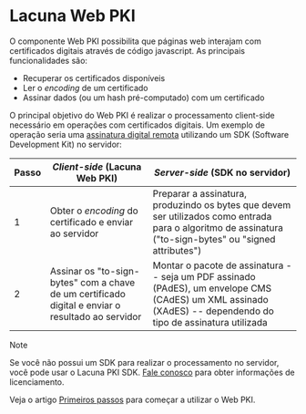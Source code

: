 ﻿# Lacuna Web PKI

O componente Web PKI possibilita que páginas web interajam com certificados digitais através de código javascript. As principais funcionalidades são:

* Recuperar os certificados disponíveis
* Ler o *encoding* de um certificado
* Assinar dados (ou um hash pré-computado) com um certificado

O principal objetivo do Web PKI é realizar o processamento client-side necessário em operações com certificados digitais. Um exemplo de operação seria uma [assinatura digital remota](../pki-guide/web-remote.md) utilizando um SDK (Software Development Kit) no servidor:

Passo | *Client-side* (Lacuna Web PKI) | *Server-side* (SDK no servidor)
----- | ---------------------------- | -----------------------------
1 | Obter o *encoding* do certificado e enviar ao servidor | Preparar a assinatura, produzindo os bytes que devem ser utilizados como entrada para o algoritmo de assinatura ("to-sign-bytes" ou "signed attributes")
2 | Assinar os "to-sign-bytes" com a chave de um certificado digital e enviar o resultado ao servidor | Montar o pacote de assinatura -- seja um PDF assinado (PAdES), um envelope CMS (CAdES) um XML assinado (XAdES) -- dependendo do tipo de assinatura utilizada

> [!NOTE]
> Se você não possui um SDK para realizar o processamento no servidor, você pode usar o Lacuna PKI SDK. [Fale conosco](https://www.lacunasoftware.com/pt/home/purchase) para obter informações de licenciamento.

Veja o artigo [Primeiros passos](get-started.md) para começar a utilizar o Web PKI.
